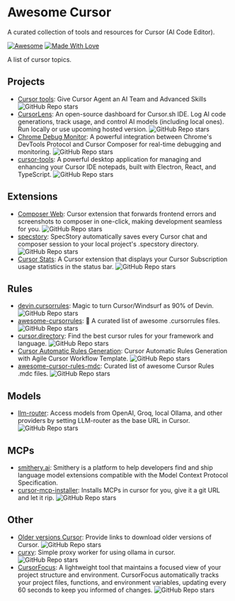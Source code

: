 # Awesome Cursor

A curated collection of tools and resources for Cursor (AI Code Editor).

[![Awesome](https://cdn.rawgit.com/sindresorhus/awesome/d7305f38d29fed78fa85652e3a63e154dd8e8829/media/badge.svg)](https://github.com/hao-ji-xing/awesome-cursor) 
[![Made With Love](https://img.shields.io/badge/Made%20With-Love-orange.svg)](https://github.com/hao-ji-xing/awesome-cursor)

A list of cursor topics.

## Projects
- [Cursor tools](https://github.com/eastlondoner/cursor-tools): Give Cursor Agent an AI Team and Advanced Skills  ![GitHub Repo stars](https://img.shields.io/github/stars/eastlondoner/cursor-tools) 
- [CursorLens](https://github.com/HamedMP/CursorLens): An open-source dashboard for Cursor.sh IDE. Log AI code generations, track usage, and control AI models (including local ones). Run locally or use upcoming hosted version. ![GitHub Repo stars](https://img.shields.io/github/stars/HamedMP/CursorLens)
- [Chrome Debug Monitor](https://github.com/Maxteabag/cursor-chrome-composer): A powerful integration between Chrome's DevTools Protocol and Cursor Composer for real-time debugging and monitoring. ![GitHub Repo stars](https://img.shields.io/github/stars/Maxteabag/cursor-chrome-composer)
- [cursor-tools](https://github.com/dougwithseismic/cursor-tools): A powerful desktop application for managing and enhancing your Cursor IDE notepads, built with Electron, React, and TypeScript. ![GitHub Repo stars](https://img.shields.io/github/stars/dougwithseismic/cursor-tools)

## Extensions

- [Composer Web](https://github.com/saketsarin/composer-web): Cursor extension that forwards frontend errors and screenshots to composer in one-click, making development seamless for you. ![GitHub Repo stars](https://img.shields.io/github/stars/saketsarin/composer-web)
- [specstory](https://github.com/specstoryai/getspecstory): SpecStory automatically saves every Cursor chat and composer session to your local project's .specstory directory. ![GitHub Repo stars](https://img.shields.io/github/stars/specstoryai/getspecstory)
- [Cursor Stats](https://github.com/Dwtexe/cursor-stats): A Cursor extension that displays your Cursor Subscription usage statistics in the status bar. ![GitHub Repo stars](https://img.shields.io/github/stars/Dwtexe/cursor-stats)

## Rules

- [devin.cursorrules](https://github.com/grapeot/devin.cursorrules): Magic to turn Cursor/Windsurf as 90% of Devin. ![GitHub Repo stars](https://img.shields.io/github/stars/grapeot/devin.cursorrules)
- [awesome-cursorrules](https://github.com/PatrickJS/awesome-cursorrules): 📄 A curated list of awesome .cursorrules files. ![GitHub Repo stars](https://img.shields.io/github/stars/PatrickJS/awesome-cursorrules)
- [cursor.directory](https://github.com/pontusab/cursor.directory): Find the best cursor rules for your framework and language. ![GitHub Repo stars](https://img.shields.io/github/stars/pontusab/cursor.directory)
- [Cursor Automatic Rules Generation](https://github.com/bmadcode/cursor-auto-rules-agile-workflow/tree/main): Cursor Automatic Rules Generation with Agile Cursor Workflow Template. ![GitHub Repo stars](https://img.shields.io/github/stars/bmadcode/cursor-auto-rules-agile-workflow)
- [awesome-cursor-rules-mdc](https://github.com/sanjeed5/awesome-cursor-rules-mdc): Curated list of awesome Cursor Rules .mdc files. ![GitHub Repo stars](https://img.shields.io/github/stars/sanjeed5/awesome-cursor-rules-mdc)


## Models

- [llm-router](https://github.com/kcolemangt/llm-router): Access models from OpenAI, Groq, local Ollama, and other providers by setting LLM-router as the base URL in Cursor. ![GitHub Repo stars](https://img.shields.io/github/stars/kcolemangt/llm-router)

## MCPs

- [smithery.ai](https://smithery.ai/): Smithery is a platform to help developers find and ship language model extensions compatible with the Model Context Protocol Specification.
- [cursor-mcp-installer](https://github.com/matthewdcage/cursor-mcp-installer): Installs MCPs in cursor for you, give it a git URL and let it rip.  ![GitHub Repo stars](https://img.shields.io/github/stars/matthewdcage/cursor-mcp-installer)



## Other

- [Older versions Cursor](https://github.com/oslook/cursor-ai-downloads): Provide links to download older versions of Cursor. ![GitHub Repo stars](https://img.shields.io/github/stars/oslook/cursor-ai-downloads)
- [curxy](https://github.com/ryoppippi/curxy): Simple proxy worker for using ollama in cursor. ![GitHub Repo stars](https://img.shields.io/github/stars/ryoppippi/curxy)
- [CursorFocus](https://github.com/Dror-Bengal/CursorFocus): A lightweight tool that maintains a focused view of your project structure and environment. CursorFocus automatically tracks your project files, functions, and environment variables, updating every 60 seconds to keep you informed of changes. ![GitHub Repo stars](https://img.shields.io/github/stars/Dror-Bengal/CursorFocus)
